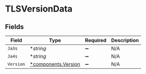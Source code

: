 # TLSVersionData


## Fields

| Field                                                     | Type                                                      | Required                                                  | Description                                               |
| --------------------------------------------------------- | --------------------------------------------------------- | --------------------------------------------------------- | --------------------------------------------------------- |
| `Ja3s`                                                    | **string*                                                 | :heavy_minus_sign:                                        | N/A                                                       |
| `Ja4s`                                                    | **string*                                                 | :heavy_minus_sign:                                        | N/A                                                       |
| `Version`                                                 | [*components.Version](../../models/components/version.md) | :heavy_minus_sign:                                        | N/A                                                       |